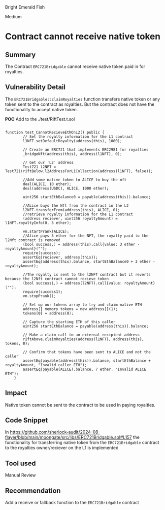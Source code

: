 Bright Emerald Fish

Medium

# Contract cannot receive native token

## Summary
The Contract `ERC721Bridgable` cannot receive native token paid in for royalties.

## Vulnerability Detail
The `ERC721Bridgable::claimRoyalties` function transfers native token or any token sent to the contract as royalties. But the contract does not have the functionality to accept native token.

**POC**
Add to the ./test/RiftTest.t.sol

```solidity

function test_CannotRecieveEthOnL2() public {
        // Set the royalty information for the L1 contract
        l1NFT.setDefaultRoyalty(address(this), 1000);

        // Create an ERC721 that implements ERC2981 for royalties
        _bridgeNft(address(this), address(l1NFT), 0);

        // Get our 'L2' address
        Test721 l2NFT = Test721(riftBelow.l2AddressForL1Collection(address(l1NFT), false));

        //Add some native token to ALICE to buy the nft
        deal(ALICE, 10 ether);
        deal(address(USDC), ALICE, 1000 ether);

        uint256 startEthBalance0 = payable(address(this)).balance;

        //ALice buys the Nft from the contract in the L2
        l2NFT.transferFrom(address(this), ALICE, 0);
        //retrieve royalty information for the L1 contract
        (address reciever, uint256 royaltyAmount) = l1NFT.royaltyInfo(0, 3 ether);

        vm.startPrank(ALICE);
        //Alice pays 3 ether for the NFT, the royalty paid to the l2Nft contract is removed 
        (bool success,) = address(this).call{value: 3 ether - royaltyAmount}("");
        require(success);
        assertEq(reciever, address(this));
        assertEq(address(this).balance, startEthBalance0 + 3 ether - royaltyAmount);
       
        //The royalty is sent to the l2NFT contract but it reverts because the l2Nft contract cannot recieve token
        (bool success1,) = address(l2NFT).call{value: royaltyAmount}("");
        require(success1);
        vm.stopPrank();

        // Set up our tokens array to try and claim native ETH
        address[] memory tokens = new address[](1);
        tokens[0] = address(0);

        // Capture the starting ETH of this caller
        uint256 startEthBalance = payable(address(this)).balance;

        // Make a claim call to an external recipient address
        riftAbove.claimRoyalties(address(l1NFT), address(this), tokens, 0);

        // Confirm that tokens have been sent to ALICE and not the caller
        assertEq(payable(address(this)).balance, startEthBalance + royaltyAmount, "Invalid caller ETH");
        assertEq(payable(ALICE).balance, 7 ether, "Invalid ALICE ETH");
    }

```


## Impact
Native token cannot be sent to the contract to be used in paying royalties.

## Code Snippet
In https://github.com/sherlock-audit/2024-08-flayer/blob/main/moongate/src/libs/ERC721Bridgable.sol#L157 the functionality for transferring native token from the `ERC721Bridgable` contract to the royalties owner/reciever on the L1 is implemented

## Tool used

Manual Review

## Recommendation
Add a receive or fallback function to the `ERC721Bridgable` contract